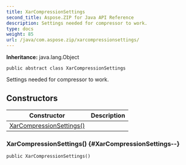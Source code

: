 ```yaml
---
title: XarCompressionSettings
second_title: Aspose.ZIP for Java API Reference
description: Settings needed for compressor to work.
type: docs
weight: 85
url: /java/com.aspose.zip/xarcompressionsettings/
---
```


**Inheritance:**
java.lang.Object
```
public abstract class XarCompressionSettings
```

Settings needed for compressor to work.
## Constructors

| Constructor | Description |
| --- | --- |
| [XarCompressionSettings()](#XarCompressionSettings--) |  |
### XarCompressionSettings() {#XarCompressionSettings--}
```
public XarCompressionSettings()
```


